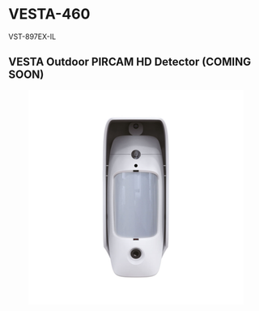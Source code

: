 # VESTA-460

VST-897EX-IL

## VESTA Outdoor PIRCAM HD Detector  (COMING SOON)

<figure><img src=".gitbook/assets/image (2) (1) (1) (1) (1).png" alt=""><figcaption></figcaption></figure>

